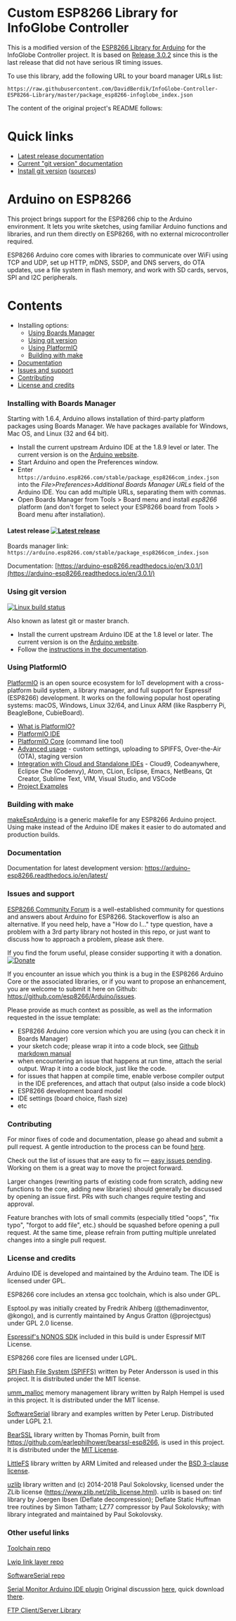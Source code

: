 Custom ESP8266 Library for InfoGlobe Controller
===========================================

This is a modified version of the [ESP8266 Library for Arduino](https://github.com/esp8266/Arduino) for the InfoGlobe Controller project. It is based on [Release 3.0.2](https://github.com/esp8266/Arduino/releases/tag/3.0.2) since this is the last release that did not have serious IR timing issues.

To use this library, add the following URL to your board manager URLs list:

```
https://raw.githubusercontent.com/DavidBerdik/InfoGlobe-Controller-ESP8266-Library/master/package_esp8266-infoglobe_index.json
```

The content of the original project's README follows:

# Quick links

- [Latest release documentation](https://arduino-esp8266.readthedocs.io/en/3.0.1/)
- [Current "git version" documentation](https://arduino-esp8266.readthedocs.io/en/latest/)
- [Install git version](https://arduino-esp8266.readthedocs.io/en/latest/installing.html#using-git-version) ([sources](doc/installing.rst#using-git-version))

# Arduino on ESP8266

This project brings support for the ESP8266 chip to the Arduino environment. It lets you write sketches, using familiar Arduino functions and libraries, and run them directly on ESP8266, with no external microcontroller required.

ESP8266 Arduino core comes with libraries to communicate over WiFi using TCP and UDP, set up HTTP, mDNS, SSDP, and DNS servers, do OTA updates, use a file system in flash memory, and work with SD cards, servos, SPI and I2C peripherals.

# Contents
- Installing options:
  - [Using Boards Manager](#installing-with-boards-manager)
  - [Using git version](#using-git-version)
  - [Using PlatformIO](#using-platformio)
  - [Building with make](#building-with-make)
- [Documentation](#documentation)
- [Issues and support](#issues-and-support)
- [Contributing](#contributing)  
- [License and credits](#license-and-credits)   

### Installing with Boards Manager

Starting with 1.6.4, Arduino allows installation of third-party platform packages using Boards Manager. We have packages available for Windows, Mac OS, and Linux (32 and 64 bit).

- Install the current upstream Arduino IDE at the 1.8.9 level or later. The current version is on the [Arduino website](https://www.arduino.cc/en/main/software).
- Start Arduino and open the Preferences window.
- Enter ```https://arduino.esp8266.com/stable/package_esp8266com_index.json``` into the *File>Preferences>Additional Boards Manager URLs* field of the Arduino IDE. You can add multiple URLs, separating them with commas.
- Open Boards Manager from Tools > Board menu and install *esp8266* platform (and don't forget to select your ESP8266 board from Tools > Board menu after installation).

#### Latest release [![Latest release](https://img.shields.io/github/release/esp8266/Arduino.svg)](https://github.com/esp8266/Arduino/releases/latest/)
Boards manager link: `https://arduino.esp8266.com/stable/package_esp8266com_index.json`

Documentation: [https://arduino-esp8266.readthedocs.io/en/3.0.1/](https://arduino-esp8266.readthedocs.io/en/3.0.1/)

### Using git version
[![Linux build status](https://travis-ci.org/esp8266/Arduino.svg)](https://travis-ci.org/esp8266/Arduino)

Also known as latest git or master branch.

- Install the current upstream Arduino IDE at the 1.8 level or later. The current version is on the [Arduino website](https://www.arduino.cc/en/main/software).
- Follow the [instructions in the documentation](https://arduino-esp8266.readthedocs.io/en/latest/installing.html#using-git-version).

### Using PlatformIO

[PlatformIO](https://platformio.org?utm_source=arduino-esp8266) is an open source ecosystem for IoT
development with a cross-platform build system, a library manager, and full support
for Espressif (ESP8266) development. It works on the following popular host operating systems: macOS, Windows,
Linux 32/64, and Linux ARM (like Raspberry Pi, BeagleBone, CubieBoard).

- [What is PlatformIO?](https://docs.platformio.org/en/latest/what-is-platformio.html?utm_source=arduino-esp8266)
- [PlatformIO IDE](https://platformio.org/platformio-ide?utm_source=arduino-esp8266)
- [PlatformIO Core](https://docs.platformio.org/en/latest/core.html?utm_source=arduino-esp8266) (command line tool)
- [Advanced usage](https://docs.platformio.org/en/latest/platforms/espressif8266.html?utm_source=arduino-esp8266) -
  custom settings, uploading to SPIFFS, Over-the-Air (OTA), staging version
- [Integration with Cloud and Standalone IDEs](https://docs.platformio.org/en/latest/ide.html?utm_source=arduino-esp8266) -
  Cloud9, Codeanywhere, Eclipse Che (Codenvy), Atom, CLion, Eclipse, Emacs, NetBeans, Qt Creator, Sublime Text, VIM, Visual Studio, and VSCode
- [Project Examples](https://docs.platformio.org/en/latest/platforms/espressif8266.html?utm_source=arduino-esp8266#examples)

### Building with make

[makeEspArduino](https://github.com/plerup/makeEspArduino) is a generic makefile for any ESP8266 Arduino project.
Using make instead of the Arduino IDE makes it easier to do automated and production builds.

### Documentation

Documentation for latest development version: https://arduino-esp8266.readthedocs.io/en/latest/

### Issues and support ###

[ESP8266 Community Forum](https://www.esp8266.com/u/arduinoanswers) is a well-established community for questions and answers about Arduino for ESP8266. Stackoverflow is also an alternative. If you need help, have a "How do I..." type question, have a problem with a 3rd party library not hosted in this repo, or just want to discuss how to approach a problem, please ask there.

If you find the forum useful, please consider supporting it with a donation. <br />
[![Donate](https://img.shields.io/badge/paypal-donate-yellow.svg)](https://www.paypal.com/webscr?cmd=_s-xclick&hosted_button_id=4M56YCWV6PX66)

If you encounter an issue which you think is a bug in the ESP8266 Arduino Core or the associated libraries, or if you want to propose an enhancement, you are welcome to submit it here on Github: https://github.com/esp8266/Arduino/issues.

Please provide as much context as possible, as well as the information requested in the issue template:

- ESP8266 Arduino core version which you are using (you can check it in Boards Manager)
- your sketch code; please wrap it into a code block, see [Github markdown manual](https://help.github.com/articles/basic-writing-and-formatting-syntax/#quoting-code)
- when encountering an issue that happens at run time, attach the serial output. Wrap it into a code block, just like the code.
- for issues that happen at compile time, enable verbose compiler output in the IDE preferences, and attach that output (also inside a code block)
- ESP8266 development board model
- IDE settings (board choice, flash size)
- etc

### Contributing

For minor fixes of code and documentation, please go ahead and submit a pull request.  A gentle introduction to the process can be found [here](https://www.freecodecamp.org/news/a-simple-git-guide-and-cheat-sheet-for-open-source-contributors/).

Check out the list of issues that are easy to fix — [easy issues pending](https://github.com/esp8266/Arduino/issues?q=is%3Aopen+is%3Aissue+label%3A%22level%3A+easy%22). Working on them is a great way to move the project forward.

Larger changes (rewriting parts of existing code from scratch, adding new functions to the core, adding new libraries) should generally be discussed by opening an issue first. PRs with such changes require testing and approval.

Feature branches with lots of small commits (especially titled "oops", "fix typo", "forgot to add file", etc.) should be squashed before opening a pull request. At the same time, please refrain from putting multiple unrelated changes into a single pull request.

### License and credits ###

Arduino IDE is developed and maintained by the Arduino team. The IDE is licensed under GPL.

ESP8266 core includes an xtensa gcc toolchain, which is also under GPL.

Esptool.py was initially created by Fredrik Ahlberg (@themadinventor, @kongo), and is currently maintained by Angus Gratton (@projectgus) under GPL 2.0 license.

[Espressif's NONOS SDK](https://github.com/espressif/ESP8266_NONOS_SDK) included in this build is under Espressif MIT License.

ESP8266 core files are licensed under LGPL.

[SPI Flash File System (SPIFFS)](https://github.com/pellepl/spiffs) written by Peter Andersson is used in this project. It is distributed under the MIT license.

[umm_malloc](https://github.com/rhempel/umm_malloc) memory management library written by Ralph Hempel is used in this project. It is distributed under the MIT license.

[SoftwareSerial](https://github.com/plerup/espsoftwareserial) library and examples written by Peter Lerup. Distributed under LGPL 2.1.

[BearSSL](https://bearssl.org) library written by Thomas Pornin, built from https://github.com/earlephilhower/bearssl-esp8266, is used in this project.  It is distributed under the [MIT License](https://bearssl.org/#legal-details).

[LittleFS](https://github.com/ARMmbed/littlefs) library written by ARM Limited and released under the [BSD 3-clause license](https://github.com/ARMmbed/littlefs/blob/master/LICENSE.md).

[uzlib](https://github.com/pfalcon/uzlib) library written and (c) 2014-2018 Paul Sokolovsky, licensed under the ZLib license (https://www.zlib.net/zlib_license.html). uzlib is based on: tinf library by Joergen Ibsen (Deflate decompression); Deflate Static Huffman tree routines by Simon Tatham; LZ77 compressor by Paul Sokolovsky; with library integrated and maintained by Paul Sokolovsky.

### Other useful links ###

[Toolchain repo](https://github.com/earlephilhower/esp-quick-toolchain)

[Lwip link layer repo](https://github.com/d-a-v/esp82xx-nonos-linklayer)

[SoftwareSerial repo](https://github.com/plerup/espsoftwareserial)

[Serial Monitor Arduino IDE plugin](https://github.com/mytrain/arduino-esp8266-serial-plugin) Original discussion [here](https://github.com/esp8266/Arduino/issues/1360), quick download [there](http://mytrain.fr/cms//images/mytrain/private/ESP8266SM.v3.zip).

[FTP Client/Server Library](https://github.com/dplasa/FTPClientServer) 
